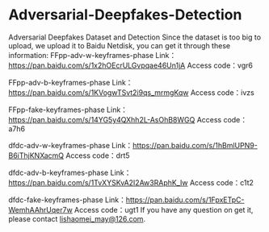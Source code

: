 # Adversarial-Deepfakes-Detection
Adversarial Deepfakes Dataset and Detection
Since the dataset is too big to upload, we upload it to Baidu Netdisk, you can get it through these information:
FFpp-adv-w-keyframes-phase
Link：https://pan.baidu.com/s/1x2hOEcrULGvpqae46Un1jA 
Access code：vgr6

FFpp-adv-b-keyframes-phase
Link：https://pan.baidu.com/s/1KVogwTSvt2i9qs_mrmgKqw 
Access code：ivzs

FFpp-fake-keyframes-phase
Link：https://pan.baidu.com/s/14YG5y4QXhh2L-AsOhB8WGQ 
Access code：a7h6

dfdc-adv-w-keyframes-phase
Link：https://pan.baidu.com/s/1hBmlUPN9-B6iThjKNXacmQ 
Access code：drt5

dfdc-adv-b-keyframes-phase
Link：https://pan.baidu.com/s/1TvXYSKvA2I2Aw3RAphK_Iw 
Access code：c1t2

dfdc-fake-keyframes-phase
Link：https://pan.baidu.com/s/1FpxETpC-WemhAAhrUqer7w 
Access code：ugt1
If you have any question on get it, please contact lishaomei_may@126.com.
